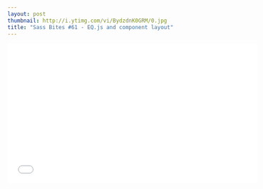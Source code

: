 ```yaml
---
layout: post
thumbnail: http://i.ytimg.com/vi/BydzdnK0GRM/0.jpg 
title: "Sass Bites #61 - EQ.js and component layout"
---
```


<iframe width='560' height='315' src='//www.youtube.com/embed/BydzdnK0GRM' frameborder='0' allowfullscreen></iframe>